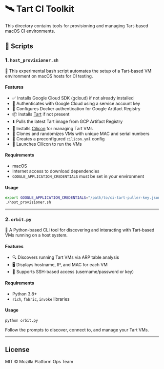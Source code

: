 # 🛰️ Tart CI Toolkit

This directory contains tools for provisioning and managing Tart-based macOS CI environments.

## 📁 Scripts

### 1. `host_provisioner.sh`

🚀 This experimental bash script automates the setup of a Tart-based VM environment on macOS hosts for CI testing.

#### Features

- ✅ Installs Google Cloud SDK (gcloud) if not already installed
- 🔐 Authenticates with Google Cloud using a service account key
- 🔑 Configures Docker authentication for Google Artifact Registry
- 📦 Installs [Tart](https://github.com/cirruslabs/tart) if not present
- ⬇️ Pulls the latest Tart image from GCP Artifact Registry
- 🧰 Installs [Cilicon](https://github.com/cirruslabs/cilicon) for managing Tart VMs
- 🔁 Clones and randomizes VMs with unique MAC and serial numbers
- 📝 Creates a preconfigured `cilicon.yml` config
- 🚀 Launches Cilicon to run the VMs

#### Requirements

- macOS
- Internet access to download dependencies
- `GOOGLE_APPLICATION_CREDENTIALS` must be set in your environment

#### Usage

```bash
export GOOGLE_APPLICATION_CREDENTIALS="/path/to/ci-tart-puller-key.json"
./host_provisioner.sh
```

---

### 2. `orbit.py`

🧠 A Python-based CLI tool for discovering and interacting with Tart-based VMs running on a host system.

#### Features

- 🔍 Discovers running Tart VMs via ARP table analysis
- 🖥️ Displays hostname, IP, and MAC for each VM
- 🔐 Supports SSH-based access (username/password or key)


#### Requirements

- Python 3.8+
- `rich`, `fabric`, `invoke` libraries

#### Usage

```bash
python orbit.py
```

Follow the prompts to discover, connect to, and manage your Tart VMs.

---

## License

MIT © Mozilla Platform Ops Team
